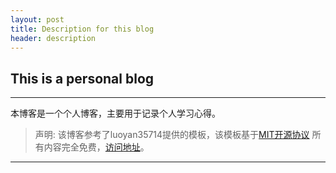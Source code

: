 ```yaml
---
layout: post
title: Description for this blog
header: description
---
```


This is a personal blog
------------------------------
<hr>

本博客是一个个人博客，主要用于记录个人学习心得。

>声明: 该博客参考了luoyan35714提供的模板，该模板基于[MIT开源协议](https://github.com/luoyan35714/LessOrMore/blob/master/LICENSE) 所有内容完全免费，[访问地址](https://github.com/luoyan35714/LessOrMore/)。

<hr>






